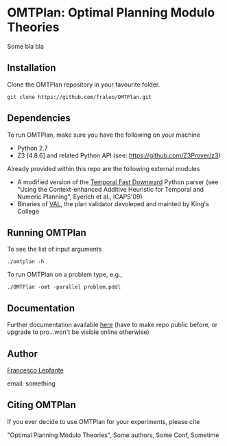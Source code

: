 # OMTPlan: Optimal Planning Modulo Theories

Some bla bla

## Installation

Clone the OMTPlan repository in your favourite folder.
	
	git clone https://github.com/fraleo/OMTPlan.git


## Dependencies

To run OMTPlan, make sure you have the following on your machine

* Python 2.7
* Z3 [4.8.6] and related Python API (see: https://github.com/Z3Prover/z3)

Already provided within this repo are the following external modules

* A modified version of the [Temporal Fast Downward](gki.informatik.uni-freiburg.de/tools/tfd/) Python parser 
  (see "Using the Context-enhanced Additive Heuristic for Temporal and Numeric Planning", Eyerich et al., ICAPS'09)
* Binaries of [VAL](https://github.com/KCL-Planning/VAL), the plan validator devoleped and mainted by King's College 

## Running OMTPlan

To see the list of input arguments

	./omtplan -h

	
To run OMTPlan on a problem type, e.g.,

	./OMTPlan -omt -parallel problem.pddl


## Documentation

Further documentation available [here](https://fraleo.github.io/OMTPlan/)
(have to make repo public before, or upgrade to pro...won't be visible 
online otherwise)


## Author

[Francesco Leofante](https://github.com/fraleo)

email: something


## Citing OMTPlan

If you ever decide to use OMTPlan for your experiments, please cite

"Optimal Planning Modulo Theories", Some authors, Some Conf, Sometime






